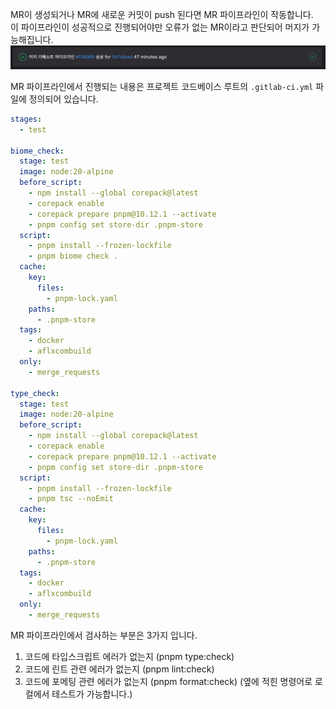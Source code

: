 MR이 생성되거나 MR에 새로운 커밋이 push 된다면 MR 파이프라인이 작동합니다.  
이 파이프라인이 성공적으로 진행되어야만 오류가 없는 MR이라고 판단되어 머지가 가능해집니다.  
![image](uploads/4d5296288c5d5c9ba12ceb4ecefbe449/image.png)

MR 파이프라인에서 진행되는 내용은 프로젝트 코드베이스 루트의 `.gitlab-ci.yml` 파일에 정의되어 있습니다.  
``` yml
stages:
  - test

biome_check:
  stage: test
  image: node:20-alpine
  before_script:
    - npm install --global corepack@latest
    - corepack enable
    - corepack prepare pnpm@10.12.1 --activate
    - pnpm config set store-dir .pnpm-store
  script:
    - pnpm install --frozen-lockfile
    - pnpm biome check .
  cache:
    key:
      files:
        - pnpm-lock.yaml
    paths:
      - .pnpm-store
  tags:
    - docker
    - aflxcombuild
  only:
    - merge_requests

type_check:
  stage: test
  image: node:20-alpine
  before_script:
    - npm install --global corepack@latest
    - corepack enable
    - corepack prepare pnpm@10.12.1 --activate
    - pnpm config set store-dir .pnpm-store
  script:
    - pnpm install --frozen-lockfile
    - pnpm tsc --noEmit
  cache:
    key:
      files:
        - pnpm-lock.yaml
    paths:
      - .pnpm-store
  tags:
    - docker
    - aflxcombuild
  only:
    - merge_requests
```

MR 파이프라인에서 검사하는 부분은 3가지 입니다.
1. 코드에 타입스크립트 에러가 없는지 (pnpm type:check)
2. 코드에 린트 관련 에러가 없는지 (pnpm lint:check)
3. 코드에 포메팅 관련 에러가 없는지 (pnpm format:check)
(옆에 적힌 명령어로 로컬에서 테스트가 가능합니다.)